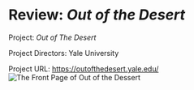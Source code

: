 # Review: _Out of the Desert_

Project: _Out of The Desert_ 

Project Directors: Yale University

Project URL: https://outofthedesert.yale.edu/
![The Front Page of Out of the Dessert](https://summerv1.github.io/summerv/images/frontpage.jpg)
